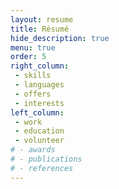 ```yaml
---
layout: resume
title: Résumé
hide_description: true
menu: true
order: 5
right_column:
 - skills
 - languages
 - offers
 - interests
left_column:
 - work
 - education
 - volunteer
# - awards
# - publications
# - references
---
```

